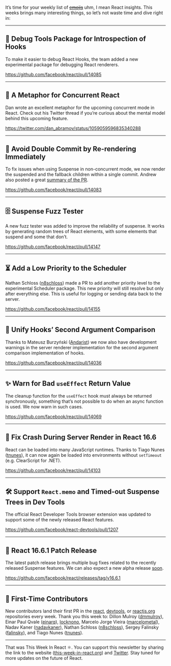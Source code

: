 It’s time for your weekly list of ~~[emojis](https://mobile.twitter.com/PhilippSpiess/status/1060907216360914945)~~ uhm, I mean React insights. This weeks brings many interesting things, so let’s not waste time and dive right in:

---

## 🐞 Debug Tools Package for Introspection of Hooks

To make it easier to debug React Hooks, the team added a new experimental package for debugging React renderers.

https://github.com/facebook/react/pull/14085

---

## 🧠 A Metaphor for Concurrent React

Dan wrote an excellent metaphor for the upcoming concurrent mode in React. Check out his Twitter thread if you’re curious about the mental model behind this upcoming feature.

https://twitter.com/dan_abramov/status/1059059596835340288

---

## 🤞 Avoid Double Commit by Re-rendering Immediately

To fix issues when using Suspense in non-concurrent mode, we now render the suspended and the fallback children within a single commit. Andrew also posted a great [summary of the PR](https://github.com/facebook/react/pull/14083#issuecomment-436045474).

https://github.com/facebook/react/pull/14083

---

## 🗄 Suspense Fuzz Tester

A new fuzz tester was added to improve the reliability of suspense. It works by generating random trees of React elements, with some elements that suspend and some that don’t.

https://github.com/facebook/react/pull/14147

---

## ⏳ Add a Low Priority to the Scheduler

Nathan Schloss ([n8schloss](https://github.com/n8schloss)) made a PR to add another priority level to the experimental Scheduler package. This new priority will still resolve but only after everything else. This is useful for logging or sending data back to the server.

https://github.com/facebook/react/pull/14155

---

## 🦄 Unify Hooks’ Second Argument Comparison

Thanks to Mateusz Burzyński ([Andarist](https://github.com/Andarist)) we now also have development warnings in the server renderer implementation for the second argument comparison implementation of hooks.

https://github.com/facebook/react/pull/14036

---

## ✨ Warn for Bad `useEffect` Return Value

The cleanup function for the `useEffect` hook must always be returned synchronously, something that’s not possible to do when an async function is used. We now warn in such cases.

https://github.com/facebook/react/pull/14069

---

## 🌁 Fix Crash During Server Render in React 16.6

React can be loaded into many JavaScript runtimes. Thanks to Tiago Nunes ([tnunes](https://github.com/tnunes)), it can now again be loaded into environments without `setTimeout` (e.g. ClearScript for .NET).

https://github.com/facebook/react/pull/14103

---

## 🛠 Support `React.memo` and Timed-out Suspense Trees in Dev Tools

The official React Developer Tools browser extension was updated to support some of the newly released React features.

https://github.com/facebook/react-devtools/pull/1207

---

## 🎉 React 16.6.1 Patch Release

The latest patch release brings multiple bug fixes related to the recently released Suspense features. We can also expect a new alpha release [soon](https://github.com/facebook/react/issues/14172#issuecomment-437376582).

https://github.com/facebook/react/releases/tag/v16.6.1

---

## 👏 First-Time Contributors

New contributors land their first PR in the [react](https://github.com/facebook/react), [devtools](https://github.com/facebook/react-devtools), or [reactjs.org](https://github.com/reactjs/reactjs.org) repositories every week. Thank you this week to: Dillon Mulroy ([dmmulroy](https://github.com/dmmulroy)), Einar Paul Qvale ([einarq](https://github.com/einarq)), [locknono](https://github.com/locknono), Marcelo Jorge Vieira ([marcelometal](https://github.com/marcelometal)), Nadav Kaner ([nadavkaner](https://github.com/nadavkaner)), Nathan Schloss ([n8schloss](https://github.com/n8schloss)), Sergey Falinsky ([falinsky](https://github.com/falinsky)), and Tiago Nunes ([tnunes](https://github.com/tnunes)).

---

That was This Week In React ⚛️. You can support this newsletter by sharing the link to the website ([this-week-in-react.org](https://this-week-in-react.org)) and [Twitter](https://twitter.com/PhilippSpiess). Stay tuned for more updates on the future of React.
